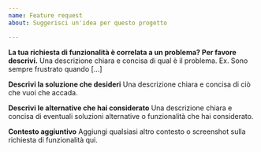 ```yaml
---
name: Feature request
about: Suggerisci un'idea per questo progetto

---
```


**La tua richiesta di funzionalità è correlata a un problema? Per favore descrivi.**
Una descrizione chiara e concisa di qual è il problema. Ex. Sono sempre frustrato quando [...]

**Descrivi la soluzione che desideri**
Una descrizione chiara e concisa di ciò che vuoi che accada.

**Descrivi le alternative che hai considerato**
Una descrizione chiara e concisa di eventuali soluzioni alternative o funzionalità che hai considerato.

**Contesto aggiuntivo**
Aggiungi qualsiasi altro contesto o screenshot sulla richiesta di funzionalità qui.
